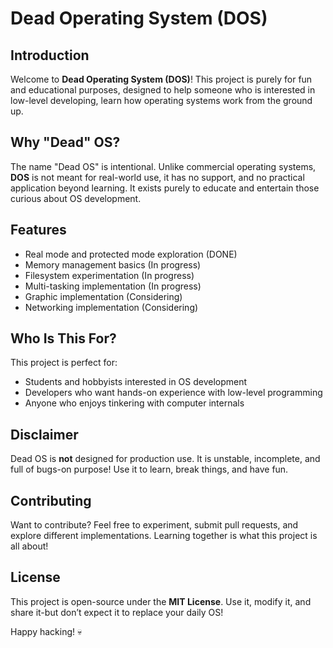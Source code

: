 # Dead Operating System (DOS)

## Introduction

Welcome to **Dead Operating System (DOS)**! This project is purely for fun and educational purposes, designed to help someone who is interested in low-level developing, learn how operating systems work from the ground up.

## Why "Dead" OS?

The name "Dead OS" is intentional. Unlike commercial operating systems, **DOS** is not meant for real-world use, it has no support, and no practical application beyond learning. It exists purely to educate and entertain those curious about OS development.

## Features

- Real mode and protected mode exploration (DONE)
- Memory management basics (In progress)
- Filesystem experimentation (In progress)
- Multi-tasking implementation (In progress)
- Graphic implementation (Considering)
- Networking implementation (Considering)

## Who Is This For?

This project is perfect for:
- Students and hobbyists interested in OS development
- Developers who want hands-on experience with low-level programming
- Anyone who enjoys tinkering with computer internals

## Disclaimer

Dead OS is **not** designed for production use. It is unstable, incomplete, and full of bugs-on purpose! Use it to learn, break things, and have fun.

## Contributing

Want to contribute? Feel free to experiment, submit pull requests, and explore different implementations. Learning together is what this project is all about!

## License

This project is open-source under the **MIT License**. Use it, modify it, and share it-but don’t expect it to replace your daily OS!

Happy hacking! 💀

